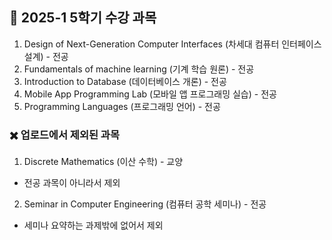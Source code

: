 ## 📌 2025-1 5학기 수강 과목

1. Design of Next-Generation Computer Interfaces (차세대 컴퓨터 인터페이스 설계) - 전공
2. Fundamentals of machine learning (기계 학습 원론) - 전공
3. Introduction to Database (데이터베이스 개론) - 전공
4. Mobile App Programming Lab (모바일 앱 프로그래밍 실습) - 전공
5. Programming Languages (프로그래밍 언어) - 전공

### ✖️ 업로드에서 제외된 과목
1. Discrete Mathematics (이산 수학) - 교양
- 전공 과목이 아니라서 제외
2. Seminar in Computer Engineering (컴퓨터 공학 세미나) - 전공
- 세미나 요약하는 과제밖에 없어서 제외
